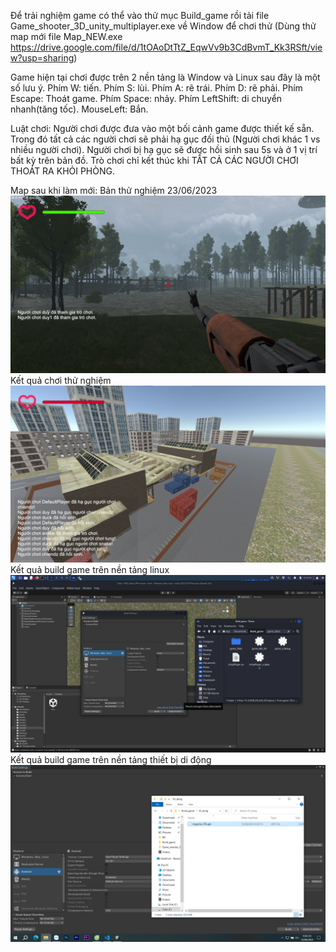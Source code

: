 Để trải nghiệm game có thể vào thử mục Build_game rồi tải file Game_shooter_3D_unity_multiplayer.exe về Window để chơi thử (Dùng thử map mới file Map_NEW.exe https://drive.google.com/file/d/1tOAoDtTtZ_EqwVv9b3CdBvmT_Kk3RSft/view?usp=sharing)

Game hiện tại chơi được trên 2 nền tảng là Window và Linux sau đây là một số lưu ý.
Phím W: tiến.
Phím S: lùi.
Phím A: rẽ trái.
Phím D: rẽ phải.
Phím Escape: Thoát game.
Phím Space: nhảy.
Phím LeftShift: di chuyển nhanh(tăng tốc).
MouseLeft: Bắn.

Luật chơi: Người chơi được đưa vào một bối cảnh game được thiết kế sẵn. Trong đó tất cả các người chơi sẽ phải hạ gục đối thủ (Người chơi khác 1 vs nhiều người chơi). Người chơi bị hạ gục sẽ được hồi sinh sau 5s và ở 1 vị trí bất kỳ trên bản đồ. Trò chơi chỉ kết thúc khi TẤT CẢ CÁC NGƯỜI CHƠI THOÁT RA KHỎI PHÒNG.  

Map sau khi làm mới: Bản thử nghiệm 23/06/2023
![Alt text](img/update_map.png)
Kết quả chơi thử nghiệm
![Alt text](img/image.png)
Kết quả build game trên nền tảng linux
![Alt text](img/Build_game.png)
Kết quả build game trên nền tảng thiết bị di động
![Alt text](img/Di_dong.png)

